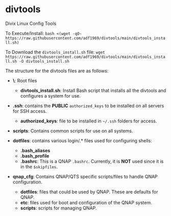 # divtools
Divix Linux Config Tools

To Execute/Install:
`bash <(wget -qO- https://raw.githubusercontent.com/adf1969/divtools/main/divtools_install.sh)`

To Download the `divtools_install.sh` file:
`wget https://raw.githubusercontent.com/adf1969/divtools/main/divtools_install.sh -O divtools_install.sh`


The structure for the divtools files are as follows:
- **\\**: Root files
  - **divtools_install.sh**: Install Bash script that installs all the divtools and configures a system for use.

- **.ssh**: contains the **PUBLIC** `authorized_keys` to be installed on all servers for SSH access.
  - **authorized_keys**: file to be installed in `~/.ssh` folders for access.

- **scripts**: Contains common scripts for use on all systems.

- **dotfiles**: contains various login/.* files used for configuring shells:
  - **.bash_aliases**
  - **.bash_profile**
  - **.bashrc**: This is a QNAP `.bashrc`. Currently, it is **NOT** used since it is in the `$skipfiles`.

- **qnap_cfg**: Contains QNAP/QTS specific scripts/files to handle QNAP configuration.
  - **dotfiles**: files that could be used by QNAP. These are defaults for QNAP.
  - **etc**: files used for boot and configuration of the QNAP system.
  - **scripts**: scripts for managing QNAP.

